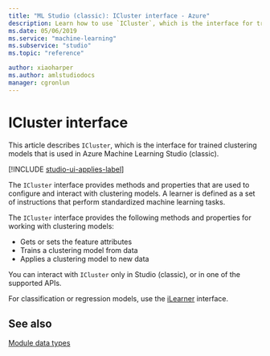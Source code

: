 ```yaml
---
title: "ML Studio (classic): ICluster interface - Azure"
description: Learn how to use `ICluster`, which is the interface for trained clustering models.
ms.date: 05/06/2019
ms.service: "machine-learning"
ms.subservice: "studio"
ms.topic: "reference"

author: xiaoharper
ms.author: amlstudiodocs
manager: cgronlun
---
```

# ICluster interface

This article describes `ICluster`, which is the interface for trained clustering models that is used in Azure Machine Learning Studio (classic).

[!INCLUDE [studio-ui-applies-label](../includes/studio-ui-applies-label.md)]

The `ICluster` interface provides methods and properties that are used to configure and interact with clustering models. A learner is defined as a set of instructions that perform standardized machine learning tasks. 

The `ICluster` interface provides the following methods and properties for working with clustering models:

+ Gets or sets the feature attributes
+ Trains a clustering model from data
+ Applies a clustering model to new data

You can interact with `ICluster` only in Studio (classic), or in one of the supported APIs.  

For classification or regression models, use the [iLearner](ilearner-interface.md) interface.

## See also
 [Module data types](machine-learning-module-data-types.md)
